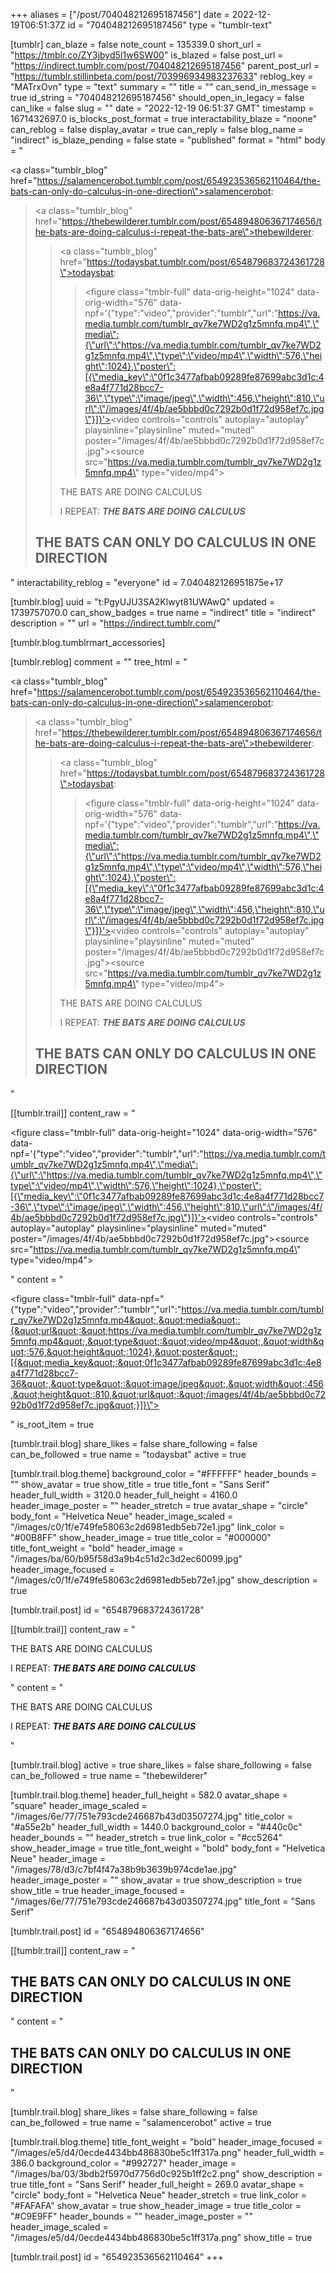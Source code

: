 +++
aliases = ["/post/704048212695187456"]
date = 2022-12-19T06:51:37Z
id = "704048212695187456"
type = "tumblr-text"

[tumblr]
can_blaze = false
note_count = 135339.0
short_url = "https://tmblr.co/ZY3jbyd5I1w6SW00"
is_blazed = false
post_url = "https://indirect.tumblr.com/post/704048212695187456"
parent_post_url = "https://tumblr.stillinbeta.com/post/703996934983237633"
reblog_key = "MATrxOvn"
type = "text"
summary = ""
title = ""
can_send_in_message = true
id_string = "704048212695187456"
should_open_in_legacy = false
can_like = false
slug = ""
date = "2022-12-19 06:51:37 GMT"
timestamp = 1671432697.0
is_blocks_post_format = true
interactability_blaze = "noone"
can_reblog = false
display_avatar = true
can_reply = false
blog_name = "indirect"
is_blaze_pending = false
state = "published"
format = "html"
body = "<p><a class=\"tumblr_blog\" href=\"https://salamencerobot.tumblr.com/post/654923536562110464/the-bats-can-only-do-calculus-in-one-direction\">salamencerobot</a>:</p><blockquote><p><a class=\"tumblr_blog\" href=\"https://thebewilderer.tumblr.com/post/654894806367174656/the-bats-are-doing-calculus-i-repeat-the-bats-are\">thebewilderer</a>:</p><blockquote><p><a class=\"tumblr_blog\" href=\"https://todaysbat.tumblr.com/post/654879683724361728\">todaysbat</a>:</p><blockquote><figure class=\"tmblr-full\" data-orig-height=\"1024\" data-orig-width=\"576\" data-npf='{\"type\":\"video\",\"provider\":\"tumblr\",\"url\":\"https://va.media.tumblr.com/tumblr_qv7ke7WD2g1z5mnfq.mp4\",\"media\":{\"url\":\"https://va.media.tumblr.com/tumblr_qv7ke7WD2g1z5mnfq.mp4\",\"type\":\"video/mp4\",\"width\":576,\"height\":1024},\"poster\":[{\"media_key\":\"0f1c3477afbab09289fe87699abc3d1c:4e8a4f771d28bcc7-36\",\"type\":\"image/jpeg\",\"width\":456,\"height\":810,\"url\":\"/images/4f/4b/ae5bbbd0c7292b0d1f72d958ef7c.jpg\"}]}'><video controls=\"controls\" autoplay=\"autoplay\" playsinline=\"playsinline\" muted=\"muted\" poster=\"/images/4f/4b/ae5bbbd0c7292b0d1f72d958ef7c.jpg\"><source src=\"https://va.media.tumblr.com/tumblr_qv7ke7WD2g1z5mnfq.mp4\" type=\"video/mp4\"></source></video></figure></blockquote><p>THE BATS ARE DOING CALCULUS</p><p>I REPEAT: <b><i>THE BATS ARE DOING CALCULUS</i></b></p></blockquote><h2>THE BATS CAN ONLY DO CALCULUS IN ONE DIRECTION</h2></blockquote>"
interactability_reblog = "everyone"
id = 7.040482126951875e+17

[tumblr.blog]
uuid = "t:PgyUJU3SA2Klwyt81UWAwQ"
updated = 1739757070.0
can_show_badges = true
name = "indirect"
title = "indirect"
description = ""
url = "https://indirect.tumblr.com/"

[tumblr.blog.tumblrmart_accessories]

[tumblr.reblog]
comment = ""
tree_html = "<p><a class=\"tumblr_blog\" href=\"https://salamencerobot.tumblr.com/post/654923536562110464/the-bats-can-only-do-calculus-in-one-direction\">salamencerobot</a>:</p><blockquote><p><a class=\"tumblr_blog\" href=\"https://thebewilderer.tumblr.com/post/654894806367174656/the-bats-are-doing-calculus-i-repeat-the-bats-are\">thebewilderer</a>:</p><blockquote><p><a class=\"tumblr_blog\" href=\"https://todaysbat.tumblr.com/post/654879683724361728\">todaysbat</a>:</p><blockquote><figure class=\"tmblr-full\" data-orig-height=\"1024\" data-orig-width=\"576\" data-npf='{\"type\":\"video\",\"provider\":\"tumblr\",\"url\":\"https://va.media.tumblr.com/tumblr_qv7ke7WD2g1z5mnfq.mp4\",\"media\":{\"url\":\"https://va.media.tumblr.com/tumblr_qv7ke7WD2g1z5mnfq.mp4\",\"type\":\"video/mp4\",\"width\":576,\"height\":1024},\"poster\":[{\"media_key\":\"0f1c3477afbab09289fe87699abc3d1c:4e8a4f771d28bcc7-36\",\"type\":\"image/jpeg\",\"width\":456,\"height\":810,\"url\":\"/images/4f/4b/ae5bbbd0c7292b0d1f72d958ef7c.jpg\"}]}'><video controls=\"controls\" autoplay=\"autoplay\" playsinline=\"playsinline\" muted=\"muted\" poster=\"/images/4f/4b/ae5bbbd0c7292b0d1f72d958ef7c.jpg\"><source src=\"https://va.media.tumblr.com/tumblr_qv7ke7WD2g1z5mnfq.mp4\" type=\"video/mp4\"></source></video></figure></blockquote><p>THE BATS ARE DOING CALCULUS</p><p>I REPEAT: <b><i>THE BATS ARE DOING CALCULUS</i></b></p></blockquote><h2>THE BATS CAN ONLY DO CALCULUS IN ONE DIRECTION</h2></blockquote>"

[[tumblr.trail]]
content_raw = "<p><figure class=\"tmblr-full\" data-orig-height=\"1024\" data-orig-width=\"576\" data-npf='{\"type\":\"video\",\"provider\":\"tumblr\",\"url\":\"https://va.media.tumblr.com/tumblr_qv7ke7WD2g1z5mnfq.mp4\",\"media\":{\"url\":\"https://va.media.tumblr.com/tumblr_qv7ke7WD2g1z5mnfq.mp4\",\"type\":\"video/mp4\",\"width\":576,\"height\":1024},\"poster\":[{\"media_key\":\"0f1c3477afbab09289fe87699abc3d1c:4e8a4f771d28bcc7-36\",\"type\":\"image/jpeg\",\"width\":456,\"height\":810,\"url\":\"/images/4f/4b/ae5bbbd0c7292b0d1f72d958ef7c.jpg\"}]}'><video controls=\"controls\" autoplay=\"autoplay\" playsinline=\"playsinline\" muted=\"muted\" poster=\"/images/4f/4b/ae5bbbd0c7292b0d1f72d958ef7c.jpg\"><source src=\"https://va.media.tumblr.com/tumblr_qv7ke7WD2g1z5mnfq.mp4\" type=\"video/mp4\"></source></video></figure></p>"
content = "<p><figure class=\"tmblr-full\" data-npf=\"{&quot;type&quot;:&quot;video&quot;,&quot;provider&quot;:&quot;tumblr&quot;,&quot;url&quot;:&quot;https://va.media.tumblr.com/tumblr_qv7ke7WD2g1z5mnfq.mp4&quot;,&quot;media&quot;:{&quot;url&quot;:&quot;https://va.media.tumblr.com/tumblr_qv7ke7WD2g1z5mnfq.mp4&quot;,&quot;type&quot;:&quot;video/mp4&quot;,&quot;width&quot;:576,&quot;height&quot;:1024},&quot;poster&quot;:[{&quot;media_key&quot;:&quot;0f1c3477afbab09289fe87699abc3d1c:4e8a4f771d28bcc7-36&quot;,&quot;type&quot;:&quot;image/jpeg&quot;,&quot;width&quot;:456,&quot;height&quot;:810,&quot;url&quot;:&quot;/images/4f/4b/ae5bbbd0c7292b0d1f72d958ef7c.jpg&quot;}]}\"></figure></p>"
is_root_item = true

[tumblr.trail.blog]
share_likes = false
share_following = false
can_be_followed = true
name = "todaysbat"
active = true

[tumblr.trail.blog.theme]
background_color = "#FFFFFF"
header_bounds = ""
show_avatar = true
show_title = true
title_font = "Sans Serif"
header_full_width = 3120.0
header_full_height = 4160.0
header_image_poster = ""
header_stretch = true
avatar_shape = "circle"
body_font = "Helvetica Neue"
header_image_scaled = "/images/c0/1f/e749fe58063c2d6981edb5eb72e1.jpg"
link_color = "#00B8FF"
show_header_image = true
title_color = "#000000"
title_font_weight = "bold"
header_image = "/images/ba/60/b95f58d3a9b4c51d2c3d2ec60099.jpg"
header_image_focused = "/images/c0/1f/e749fe58063c2d6981edb5eb72e1.jpg"
show_description = true

[tumblr.trail.post]
id = "654879683724361728"

[[tumblr.trail]]
content_raw = "<p>THE BATS ARE DOING CALCULUS</p><p>I REPEAT: <b><i>THE BATS ARE DOING CALCULUS</i></b></p>"
content = "<p>THE BATS ARE DOING CALCULUS</p><p>I REPEAT: <b><i>THE BATS ARE DOING CALCULUS</i></b></p>"

[tumblr.trail.blog]
active = true
share_likes = false
share_following = false
can_be_followed = true
name = "thebewilderer"

[tumblr.trail.blog.theme]
header_full_height = 582.0
avatar_shape = "square"
header_image_scaled = "/images/6e/77/751e793cde246687b43d03507274.jpg"
title_color = "#a55e2b"
header_full_width = 1440.0
background_color = "#440c0c"
header_bounds = ""
header_stretch = true
link_color = "#cc5264"
show_header_image = true
title_font_weight = "bold"
body_font = "Helvetica Neue"
header_image = "/images/78/d3/c7bf4f47a38b9b3639b974cde1ae.jpg"
header_image_poster = ""
show_avatar = true
show_description = true
show_title = true
header_image_focused = "/images/6e/77/751e793cde246687b43d03507274.jpg"
title_font = "Sans Serif"

[tumblr.trail.post]
id = "654894806367174656"

[[tumblr.trail]]
content_raw = "<p><h2>THE BATS CAN ONLY DO CALCULUS IN ONE DIRECTION</h2></p>"
content = "<p><h2>THE BATS CAN ONLY DO CALCULUS IN ONE DIRECTION</h2></p>"

[tumblr.trail.blog]
share_likes = false
share_following = false
can_be_followed = true
name = "salamencerobot"
active = true

[tumblr.trail.blog.theme]
title_font_weight = "bold"
header_image_focused = "/images/e5/d4/0ecde4434bb486830be5c1ff317a.png"
header_full_width = 386.0
background_color = "#992727"
header_image = "/images/ba/03/3bdb2f5970d7756d0c925b1ff2c2.png"
show_description = true
title_font = "Sans Serif"
header_full_height = 269.0
avatar_shape = "circle"
body_font = "Helvetica Neue"
header_stretch = true
link_color = "#FAFAFA"
show_avatar = true
show_header_image = true
title_color = "#C9E9FF"
header_bounds = ""
header_image_poster = ""
header_image_scaled = "/images/e5/d4/0ecde4434bb486830be5c1ff317a.png"
show_title = true

[tumblr.trail.post]
id = "654923536562110464"
+++
